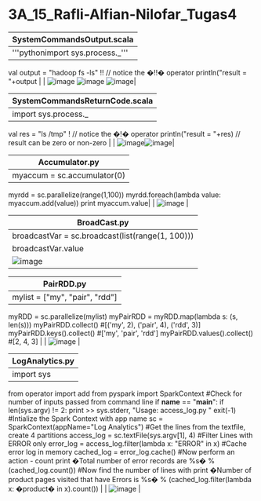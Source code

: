 # 3A_15_Rafli-Alfian-Nilofar_Tugas4

| SystemCommandsOutput.scala |
| ------  |
| '''pythonimport sys.process._'''
val output = "hadoop fs -ls" !! // notice the �!!� operator
println("result = "+output |
| ![image](https://user-images.githubusercontent.com/95726593/231009979-58557000-35b5-45b9-8cdc-a26407abba02.png)
![image](https://user-images.githubusercontent.com/95726593/231009999-eb536917-28fd-4405-97d1-df17f154a07f.png)
![image](https://user-images.githubusercontent.com/95726593/231010015-5bf5b19a-b28a-4cfa-bc73-8a4c1a0925c1.png)|

| SystemCommandsReturnCode.scala |
| ------  |
| import sys.process._
val res = "ls /tmp" ! // notice the �!� operator 
println("result = "+res) // result can be zero or non-zero |
| ![image](https://user-images.githubusercontent.com/95726593/231028674-4c5b7667-1c61-4377-a8d1-4206c710bd26.png)![image](https://user-images.githubusercontent.com/95726593/231028718-932c4486-685a-4ba5-93f3-5670e13d5629.png)|

| Accumulator.py |
| ------  |
| myaccum = sc.accumulator(0)
myrdd = sc.parallelize(range(1,100))
myrdd.foreach(lambda value: myaccum.add(value))
print myaccum.value|
| ![image](https://user-images.githubusercontent.com/95726593/231029612-a6d17169-7f64-4206-a6c1-3ea3dcffcbdd.png) |

| BroadCast.py |
| ------  |
| broadcastVar = sc.broadcast(list(range(1, 100)))
broadcastVar.value |
| ![image](https://user-images.githubusercontent.com/95726593/231029852-4b496b87-d352-4fe8-81e4-19ff6cc6bd73.png) |

| PairRDD.py |
| ------  |
| mylist = ["my", "pair", "rdd"]
myRDD = sc.parallelize(mylist)
myPairRDD = myRDD.map(lambda s: (s, len(s)))
myPairRDD.collect()
#[('my', 2), ('pair', 4), ('rdd', 3)]
myPairRDD.keys().collect()
#['my', 'pair', 'rdd']
myPairRDD.values().collect()
#[2, 4, 3] |
| ![image](https://user-images.githubusercontent.com/95726593/231030025-78df7a0b-8e2c-46c1-937e-50b27b65ed0d.png) |

| LogAnalytics.py |
| ------  |
| import sys
from operator import  add
from pyspark import SparkContext
#Check for number of inputs passed from command line
if __name__ == "__main__":
if len(sys.argv) != 2:
print >> sys.stderr, "Usage: access_log.py <file>"
exit(-1)
#Intialize the Spark Context with app name
sc = SparkContext(appName="Log Analytics")
#Get the lines from the textfile, create 4 partitions
access_log = sc.textFile(sys.argv[1], 4)
#Filter Lines with ERROR only
error_log = access_log.filter(lambda x: "ERROR" in x)
#Cache error log in memory
cached_log = error_log.cache()
#Now perform an action -  count
print �Total number of error records are %s� % (cached_log.count())
#Now find the number of lines with 
print �Number of product pages visited that have Errors is %s� % (cached_log.filter(lambda x: �product� in x).count()) |
| ![image](https://user-images.githubusercontent.com/95726593/231031238-98ec6b4f-c7b4-41e7-ba46-1989a3b1aad3.png) |
